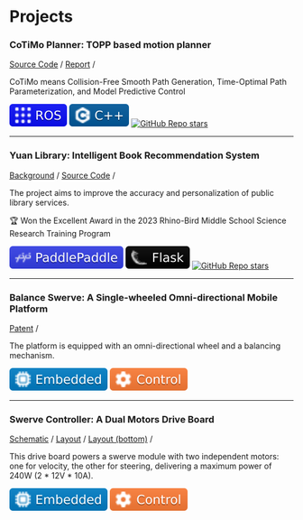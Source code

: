 # Projects

### CoTiMo Planner: TOPP based motion planner

<RightImg src="/img/projects/projects/2024-cotimo.gif" width=30% />

[Source Code](https://github.com/zhangzrJerry/CoTiMo/) /
[Report](../../blogs/pnc/cotimo-planner) /

CoTiMo means Collision-Free Smooth Path Generation, Time-Optimal Path Parameterization, and Model Predictive Control

<Badges>
  <img src="/img/tags/ros.svg">
  <img src="/img/tags/cpp.svg">
  <a href="https://github.com/ZhangzrJerry/CoTiMo"><img alt="GitHub Repo stars" src="https://img.shields.io/github/stars/zhangzrjerry/cotimo"></a>
</Badges>

---

### Yuan Library: Intelligent Book Recommendation System

<RightImg src="/img/projects/projects/2023-rb.png" width=30% />

[Background](https://cloud.tencent.com/developer/article/2258040) /
[Source Code](https://github.com/ZhangzrJerry/RhinoBird) /

The project aims to improve the accuracy and personalization of public library services.

:trophy: Won the Excellent Award in the 2023 Rhino-Bird Middle School Science Research Training Program

<Badges>
  <img src="/img/tags/paddlepaddle.svg">
  <img src="/img/tags/flask.svg">
  <a href="https://github.com/ZhangzrJerry/RhinoBird"><img alt="GitHub Repo stars" src="https://img.shields.io/github/stars/zhangzrjerry/rhinobird"></a>
</Badges>

---

<RightImg src="/img/projects/projects/2022-bs.gif" width=20% />

### Balance Swerve: A Single-wheeled Omni-directional Mobile Platform

[Patent](https://patents.google.com/patent/CN115107901A) /

The platform is equipped with an omni-directional wheel and a balancing mechanism.

<Badges>
  <img src="/img/tags/embedded.svg">
  <img src="/img/tags/control.svg">
</Badges>

---

### Swerve Controller: A Dual Motors Drive Board

<RightImg src="/img/projects/projects/2022-sc.png" width=30% />

[Schematic](/img/projects/projects/2022-sc-schematic.png) /
[Layout](/img/projects/projects/2022-sc-top.png) /
[Layout (bottom)](/img/projects/projects/2022-sc-bottom.png) /

This drive board powers a swerve module with two independent motors: one for velocity, the other for steering, delivering a maximum power of 240W (2 \* 12V \* 10A).

<Badges>
  <img src="/img/tags/embedded.svg">
  <img src="/img/tags/control.svg">
</Badges>
